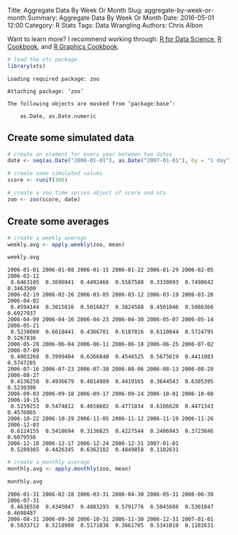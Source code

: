 Title: Aggregate Data By Week Or Month
Slug: aggregate-by-week-or-month
Summary: Aggregate Data By Week Or Month
Date: 2016-05-01 12:00
Category: R Stats
Tags: Data Wrangling
Authors: Chris Albon

Want to learn more? I recommend working through: [R for Data Science](http://amzn.to/2myxnhi), [R Cookbook](http://amzn.to/2lF6hkb), and [R Graphics Cookbook](http://amzn.to/2m0fcPL).

```R
# load the xts package
library(xts)
```

    Loading required package: zoo

    Attaching package: ‘zoo’

    The following objects are masked from ‘package:base’:

        as.Date, as.Date.numeric



## Create some simulated data


```R
# create an element for every year between two dates
date <- seq(as.Date("2006-01-01"), as.Date("2007-01-01"), by = "1 day")

# create some simulated values
score <- runif(366)

# create a zoo time series object of score and ata
zoo <- zoo(score, date)
```

## Create some averages


```R
# create a weekly average
weekly.avg <- apply.weekly(zoo, mean)
```


```R
weekly.avg
```




    2006-01-01 2006-01-08 2006-01-15 2006-01-22 2006-01-29 2006-02-05 2006-02-12
     0.6463105  0.3696941  0.4492466  0.5587588  0.3330893  0.7490642  0.3463500
    2006-02-19 2006-02-26 2006-03-05 2006-03-12 2006-03-19 2006-03-26 2006-04-02
     0.4594144  0.3015816  0.5016827  0.3824588  0.4501046  0.5086366  0.6927037
    2006-04-09 2006-04-16 2006-04-23 2006-04-30 2006-05-07 2006-05-14 2006-05-21
     0.5238080  0.6618441  0.4366701  0.6187016  0.6110044  0.5724795  0.5267836
    2006-05-28 2006-06-04 2006-06-11 2006-06-18 2006-06-25 2006-07-02 2006-07-09
     0.4003268  0.3999404  0.6366840  0.4546525  0.5675619  0.4411083  0.5747285
    2006-07-16 2006-07-23 2006-07-30 2006-08-06 2006-08-13 2006-08-20 2006-08-27
     0.4136250  0.4936679  0.4814989  0.4419165  0.3644543  0.6385395  0.5230308
    2006-09-03 2006-09-10 2006-09-17 2006-09-24 2006-10-01 2006-10-08 2006-10-15
     0.5259253  0.5474812  0.4658602  0.4771834  0.6106620  0.4471343  0.4576065
    2006-10-22 2006-10-29 2006-11-05 2006-11-12 2006-11-19 2006-11-26 2006-12-03
     0.6124155  0.5418694  0.3136825  0.4227544  0.2406943  0.3723846  0.6079556
    2006-12-10 2006-12-17 2006-12-24 2006-12-31 2007-01-01
     0.5289365  0.4426345  0.6362102  0.4849858  0.1102631




```R
# create a monthly average
monthly.avg <- apply.monthly(zoo, mean)
```


```R
monthly.avg
```




    2006-01-31 2006-02-28 2006-03-31 2006-04-30 2006-05-31 2006-06-30 2006-07-31
     0.4636550  0.4345047  0.4883293  0.5791776  0.5045688  0.5301847  0.4698487
    2006-08-31 2006-09-30 2006-10-31 2006-11-30 2006-12-31 2007-01-01
     0.5033712  0.5218908  0.5171836  0.3661705  0.5341010  0.1102631
